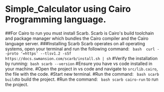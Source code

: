 # Simple_Calculator using Cairo Programming language.
##For Cairo to run you must install Scarb.
Scarb is Cairo's build toolchain and package manager which bundles the Cairo compiler and the Cairo language server.
###Installing Scarb
Scarb operates on all operating systems, open your terminal and run the following command: ``` bash 
curl --proto '=https' --tlsv1.2 -sSf https://docs.swmansion.com/scarb/install.sh | sh```
#Verify the installation by running:``` bash
scarb --version```
#Ensure you have vs code installed in your machine.
#Open the project in vs code and navigate to `src/lib.cairo`, the file with the code.
#Start new terminal.
#Run the command: ``` bash scarb build```to build the project.
#Run the command: ``` bash scarb cairo-run``` to run the project.

